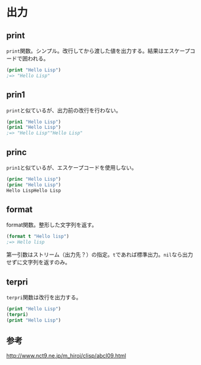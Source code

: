 # 出力

## print

`print`関数。シンプル。改行してから渡した値を出力する。結果はエスケープコードで囲われる。

```lisp
(print "Hello Lisp")
;=> "Hello Lisp"
```

## prin1

`print`と似ているが、出力前の改行を行わない。

```lisp
(prin1 "Hello Lisp")
(prin1 "Hello Lisp")
;=> "Hello Lisp""Hello Lisp"
```

## princ

`prin1`と似ているが、エスケープコードを使用しない。

```lisp
(princ "Hello Lisp")
(princ "Hello Lisp")
Hello LispHello Lisp
```

## format

format関数。整形した文字列を返す。

```lisp
(format t "Hello lisp")
;=> Hello lisp
```

第一引数はストリーム（出力先？）の指定。`t`であれば標準出力。`nil`なら出力せずに文字列を返すのみ。

## terpri

`terpri`関数は改行を出力する。

```lisp
(print "Hello Lisp")
(terpri)
(print "Hello Lisp")
```

## 参考

http://www.nct9.ne.jp/m_hiroi/clisp/abcl09.html
